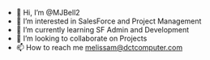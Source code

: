 - 👋 Hi, I’m @MJBell2
- 👀 I’m interested in SalesForce and Project Management
- 🌱 I’m currently learning SF Admin and Development
- 💞️ I’m looking to collaborate on Projects
- 📫 How to reach me melissam@dctcomputer.com

<!---
MJBell2/MJBell2 is a ✨ special ✨ repository because its `README.md` (this file) appears on your GitHub profile.
You can click the Preview link to take a look at your changes.
--->
